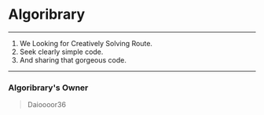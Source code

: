 # Algoribrary
***
1. We Looking for Creatively Solving Route.
2. Seek clearly simple code.
3. And sharing that gorgeous code.

***
### Algoribrary's Owner
> Daioooor36
